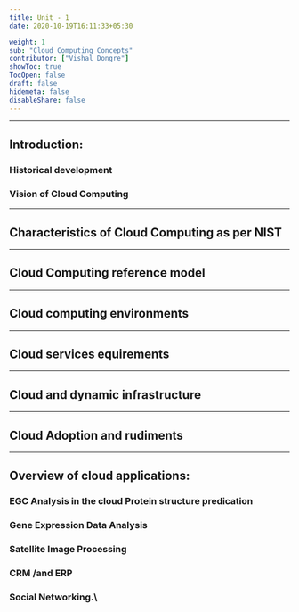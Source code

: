 ```yaml
---
title: Unit - 1
date: 2020-10-19T16:11:33+05:30

weight: 1
sub: "Cloud Computing Concepts"
contributor: ["Vishal Dongre"]
showToc: true
TocOpen: false
draft: false
hidemeta: false
disableShare: false
---
```


---

## Introduction:

### Historical development

### Vision of Cloud Computing

---

## Characteristics of Cloud Computing as per NIST

---

## Cloud Computing reference model

---

## Cloud computing environments

---

## Cloud services equirements

---

## Cloud and dynamic infrastructure

---

## Cloud Adoption and rudiments

---

## Overview of cloud applications:

### EGC Analysis in the cloud Protein structure predication

### Gene Expression Data Analysis

### Satellite Image Processing

### CRM /and ERP

### Social Networking.\
